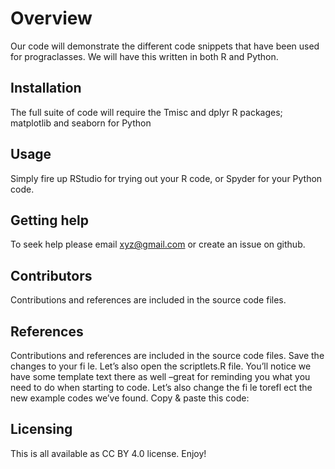 # Overview
Our code will demonstrate the different code snippets that have been used for prograclasses. We will have this written in both R and Python.

## Installation
The full suite of code will require the Tmisc and dplyr R packages;
matplotlib and seaborn for Python

## Usage
Simply fire up RStudio for trying out your R code, or Spyder for your Python code.

## Getting help
To seek help please email xyz@gmail.com or create an issue on github.

## Contributors
Contributions and references are included in the source code files.

## References
Contributions and references are included in the source code files.
Save the changes to your fi le.
Let’s also open the scriptlets.R file. You’ll notice we have some template text there as well –great for reminding you what you need to do when starting to code. Let’s also change the fi le torefl ect the new example codes we’ve found. Copy & paste this code:

## Licensing
This is all available as CC BY 4.0 license. Enjoy!

